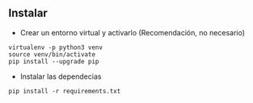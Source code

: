 ## Instalar

* Crear un entorno virtual y activarlo (Recomendación, no necesario)

```
virtualenv -p python3 venv
source venv/bin/activate
pip install --upgrade pip
```

* Instalar las dependecias

```
pip install -r requirements.txt
```



